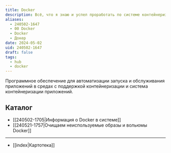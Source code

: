 ```yaml
---
title: Docker
description: Всё, что я знаю и успел проработать по системе контейнеризации приложений Docker
aliases:
  - 240502-1647
  - 00 Docker
  - Docker
  - Докер
date: 2024-05-02
uid: 240502-1647
draft: false
tags:
  - hub
  - docker
---
```


Программное обеспечение для автоматизации запуска и обслуживания приложений в средах с поддержкой контейнеризации и система контейнеризации приложений.

## Каталог

- [[240502-1705|Информация о Docker в системе]]
- [[240521-1757|Очищаем неиспользуемые образы и вольюмы Docker]]

---

- [[index|Картотека]]
